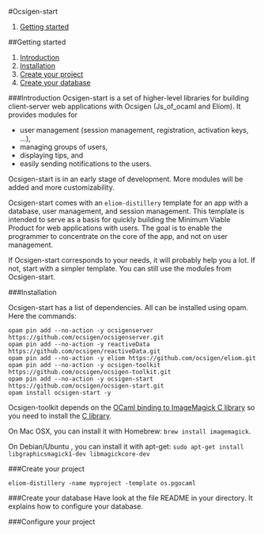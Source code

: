 #Ocsigen-start

1. [Getting started](#getting-started)

##<a id="getting-started"></a>Getting started
1. [Introduction](#introduction)
2. [Installation](#install)
3. [Create your project](#create-your-project)
4. [Create your database](#create-your-database)

###<a id="introduction"></a>Introduction
Ocsigen-start is a set of higher-level libraries for building
client-server web applications with Ocsigen (Js_of_ocaml and
Eliom). It provides modules for
* user management (session management, registration, activation keys, ...),
* managing groups of users,
* displaying tips, and
* easily sending notifications to the users.

Ocsigen-start is in an early stage of development. More modules will
be added and more customizability.

Ocsigen-start comes with an `eliom-distillery` template for an app
with a database, user management, and session management.  This
template is intended to serve as a basis for quickly building the
Minimum Viable Product for web applications with users. The goal is to
enable the programmer to concentrate on the core of the app, and not
on user management.

If Ocsigen-start corresponds to your needs, it will probably help you
a lot. If not, start with a simpler template. You can still use the
modules from Ocsigen-start.

###<a id="install"></a>Installation

Ocsigen-start has a list of dependencies. All can be installed using opam. Here the commands:
```
opam pin add --no-action -y ocsigenserver https://github.com/ocsigen/ocsigenserver.git
opam pin add --no-action -y reactiveData https://github.com/ocsigen/reactiveData.git
opam pin add --no-action -y eliom https://github.com/ocsigen/eliom.git
opam pin add --no-action -y ocsigen-toolkit https://github.com/ocsigen/ocsigen-toolkit.git
opam pin add --no-action -y ocsigen-start https://github.com/ocsigen/ocsigen-start.git
opam install ocsigen-start -y
```

Ocsigen-toolkit depends on the [OCaml binding to ImageMagick C library](https://github.com/besport/ocaml-imagemagick) so you need to install the [C library](http://www.imagemagick.org/script/index.php).

On Mac OSX, you can install it with Homebrew: `brew install imagemagick`.

On Debian/Ubuntu , you can install it with apt-get: `sudo apt-get install libgraphicsmagick1-dev libmagickcore-dev`

###<a id="create-your-project"></a>Create your project
```
eliom-distillery -name myproject -template os.pgocaml
```

###<a id="create-your-database"></a>Create your database
Have look at the file README in your directory.
It explains how to configure your database.

###<a id="configure-your-project"></a>Configure your project
